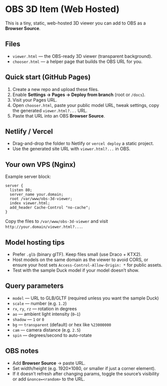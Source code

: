 # OBS 3D Item (Web Hosted)

This is a tiny, static, web-hosted 3D viewer you can add to OBS as a **Browser Source**.

## Files
- `viewer.html` — the OBS-ready 3D viewer (transparent background).
- `chooser.html` — a helper page that builds the OBS URL for you.

## Quick start (GitHub Pages)
1. Create a new repo and upload these files.
2. Enable **Settings → Pages → Deploy from branch** (root or `/docs`).
3. Visit your Pages URL.
4. Open `chooser.html`, paste your public model URL, tweak settings, copy the generated `viewer.html?...` URL.
5. Paste that URL into an OBS **Browser Source**.

## Netlify / Vercel
- Drag-and-drop the folder to Netlify or `vercel deploy` a static project.
- Use the generated site URL with `viewer.html?...` in OBS.

## Your own VPS (Nginx)
Example server block:
```
server {
  listen 80;
  server_name your.domain;
  root /var/www/obs-3d-viewer;
  index viewer.html;
  add_header Cache-Control "no-cache";
}
```
Copy the files to `/var/www/obs-3d-viewer` and visit `http://your.domain/viewer.html?...`.

## Model hosting tips
- Prefer `.glb` (binary glTF). Keep files small (use Draco + KTX2).
- Host models on the same domain as the viewer to avoid CORS, or ensure your host sets `Access-Control-Allow-Origin: *` for public assets.
- Test with the sample Duck model if your model doesn’t show.

## Query parameters
- `model` — URL to GLB/GLTF (required unless you want the sample Duck)
- `scale` — number (e.g. `1.2`)
- `rx`, `ry`, `rz` — rotation in degrees
- `ao` — ambient light intensity (`0–1`)
- `shadow` — `1` or `0`
- `bg` — `transparent` (default) or hex like `%23000000`
- `cam` — camera distance (e.g. `2.5`)
- `spin` — degrees/second to auto-rotate

## OBS notes
- Add **Browser Source** → paste URL.
- Set width/height (e.g. 1920×1080, or smaller if just a corner element).
- If it doesn’t refresh after changing params, toggle the source’s visibility or add `&nonce=<random>` to the URL.
